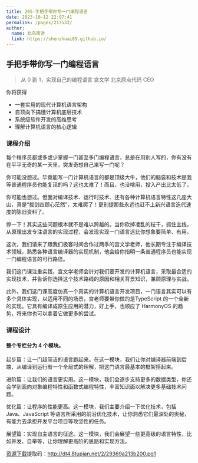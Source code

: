 ```yaml
---
title: 205-手把手带你写一门编程语言
date: 2023-10-12 22:07:41
permalink: /pages/217532/
author: 
  name: 北鸟南游
  link: https://shenshuai89.github.io/
---
```

## 手把手带你写一门编程语言

> 从 0 到 1，实现自己的编程语言
> 宫文学  北京原点代码 CEO

你将获得

- 一套实用的现代计算机语言架构
- 自顶向下搞懂计算机底层技术
- 系统级软件开发的高维思考
- 理解计算机语言的核心逻辑

### 课程介绍

每个程序员都或多或少掌握一门甚至多门编程语言，总是在用别人写的，你有没有在平平无奇的某一天里，突发奇想自己来写一门呢？

你可能没想过。毕竟能写一门计算机语言的都是顶级大牛，他们的脑袋和技术是我等普通程序员也能复现的吗？这也太难了！而且，也没啥用，投入产出比太低了。

你可能也想过。但面对编译技术、运行时技术、还有各种计算机语言特性这几座大山，真是“拔剑四顾心茫然”，太难爬了！更别提那些永远也赶不上新兴语言迭代速度的陈旧资料了。

停一下！其实这些问题根本就不是难以跨越的。当你砍掉凌乱的枝干，抓住主线，从原理出发专注语言的实现过程，会发现实现一门语言远比你想象要简单、有用。

这次，我们请来了跟我们极客时间合作过两季的宫文学老师，他长期专注于编译技术领域，熟悉各种语言编译器的实现机制，他会给你指明一条普通程序员也能实现一门编程语言的可行路径。

我们这门课注重实践，宫文学老师会针对我们要开发的计算机语言，采取最合适的实现技术，并告诉你选择这个技术路线的原因和相关背景知识，兼顾原理与实战。

此外，我们这门课高度仿真一个真实的计算机语言开发项目，一门语言其实可以有多个具体实现，以适用不同的场景，宫老师要带你做的是TypeScript 的一个全新的实现。它具有编译成原生应用的潜力，好上手，也顺应了 HarmonyOS 的趋势，将来你也可以拿着它做更多的尝试。

### 课程设计

#### 整个专栏分为 4 个模块。

起步篇：让一门超简洁的语言跑起来。在这一模块，我们让你对编译器前端到后端、从编译到运行有一个全局式的理解，把这门语言最基本的框架搭起来。

进阶篇：让我们的语言更实用。这一模块，我们会逐步支持更多的数据类型，你还会学到面向对象编程特性和函数式编程特性，丰富知识面以解决更多基础技术问题。

优化篇：让程序的性能更高。这一模块，我们主要介绍一下优化技术，包括 Java、JavaScript 等语言所采用的前沿优化技术，让你洞悉它们最深处的奥秘，有能力去承担开发平台项目等攻坚性的任务。

展望篇：实现自主语言的征途。这一模块，我们会展望一些更高级的语言特性，比如并发、自举等，让你理解更高阶的思路和实现方法。

[资源下载](https://pan.baidu.com/s/1o5-MdgMZt8xu-8TFSJZOZQ)提取码：http://dt4.8tupian.net/2/29369a213b200.pg1
